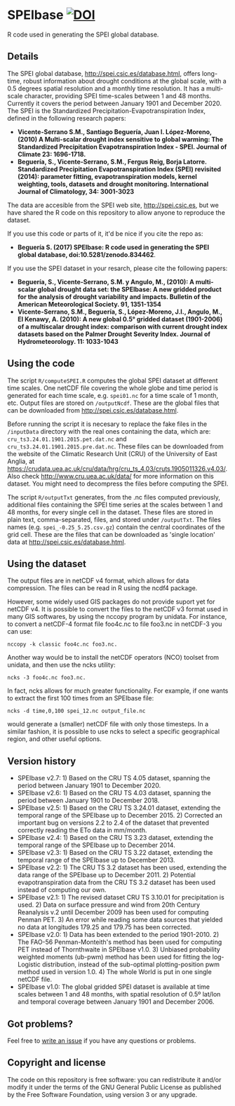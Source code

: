 # SPEIbase [![DOI](https://zenodo.org/badge/97464490.svg)](https://zenodo.org/badge/latestdoi/97464490)

R code used in generating the SPEI global database. 


## Details

The SPEI global database, http://spei.csic.es/database.html, offers long-time,
robust information about drought conditions at the global scale, with a 0.5 
degrees spatial resolution and a monthly time resolution.
It has a multi-scale character, providing SPEI time-scales between 1 and 48 
months. 
Currently it covers the period between January 1901 and December 2020.
The SPEI is the Standardized Precipitation-Evapotranspiration Index, defined
in the following research papers:

* **Vicente-Serrano S.M., Santiago Beguería, Juan I. López-Moreno, (2010) A 
Multi-scalar drought index sensitive to global warming: The Standardized 
Precipitation Evapotranspiration Index - SPEI. Journal of Climate 23: 
1696-1718.**
* **Beguería, S., Vicente-Serrano, S.M., Fergus Reig, Borja Latorre. 
Standardized Precipitation Evapotranspiration Index (SPEI) revisited (2014): 
parameter fitting, evapotranspiration models, kernel weighting, tools, 
datasets and drought monitoring. International Journal of Climatology, 
34: 3001-3023**

The data are accesible from the SPEI web site, http://spei.csic.es, but we
have shared the R code on this repository to allow anyone to reproduce the
dataset.

If you use this code or parts of it, it'd be nice if you cite the repo as:
* **Beguería S. (2017) SPEIbase: R code used in generating the SPEI global 
database, doi:10.5281/zenodo.834462**.

If you use the SPEI dataset in your resarch, please cite the following papers:
* **Beguería, S., Vicente-Serrano, S.M. y Angulo, M., (2010): A multi-scalar 
global drought data set: the SPEIbase: A new gridded product for the analysis 
of drought variability and impacts. Bulletin of the American Meteorological 
Society. 91, 1351-1354**
* **Vicente-Serrano, S.M., Beguería, S., López-Moreno, J.I., Angulo, M., El 
Kenawy, A. (2010): A new global 0.5° gridded dataset (1901-2006) of a 
multiscalar drought index: comparison with current drought index datasets 
based on the Palmer Drought Severity Index. Journal of Hydrometeorology. 
11: 1033-1043**


## Using the code

The script `R/computeSPEI.R` computes the global SPEI dataset at different
time scales. One netCDF file covering the whole globe and time period is
generated for each time scale, e.g. `spei01.nc` for a time scale of 1 month,
etc. Output files are stored on `/outputNcdf`.
These are the global files that can be downloaded from http://spei.csic.es/database.html.

Before running the script it is necesary to replace the fake files in the
`/inputData` directory with the real ones containing the data, which are:
`cru_ts3.24.01.1901.2015.pet.dat.nc` and
`cru_ts3.24.01.1901.2015.pre.dat.nc`.
These files can be downloaded from the website of the Climatic Research Unit
(CRU) of the University of East Anglia, at
https://crudata.uea.ac.uk/cru/data/hrg/cru_ts_4.03/cruts.1905011326.v4.03/.
Also check http://www.cru.uea.ac.uk/data/ for more information on this dataset.
You might need to decompress the files before computing the SPEI.

The script `R/outputTxt` generates, from the .nc files computed previously,
additional files containing the SPEI time series at the scales between 1 and
48 months, for every single cell in the dataset.
These files are stored in plain text, comma-separated, files, and stored
under `/outputTxt`.
The files names (e.g. `spei_-0.25_5.25.csv.gz`) contain the central coordinates
of the grid cell.
These are the files that can be downloaded as 'single location' data at
http://spei.csic.es/database.html.



## Using the dataset

The output files are in netCDF v4 format, which allows for data compression.
The files can be read in R using the ncdf4 package.

However, some widely used GIS packages do not provide suport yet for netCDF v4.
It is possible to convert the files to the netCDF v3 format used in many
GIS softwares, by using the nccopy program by unidata.
For instance, to convert a netCDF-4 format file foo4c.nc to file foo3.nc in
netCDF-3 you can use:

```
nccopy -k classic foo4c.nc foo3.nc.
```

Another way would be to install the netCDF operators (NCO) toolset from unidata,
and then use the ncks utility:

```
ncks -3 foo4c.nc foo3.nc.
```

In fact, ncks allows for much greater functionality.
For example, if one wants to extract the first 100 times from an SPEIbase file:

```
ncks -d time,0,100 spei_12.nc output_file.nc
```

would generate a (smaller) netCDF file with only those timesteps.
In a similar fashion, it is possible to use ncks to select a specific
geographical region, and other useful options.


## Version history

* SPEIbase v2.7: 1) Based on the CRU TS 4.05 dataset, spanning the period
between January 1901 to December 2020.
* SPEIbase v2.6: 1) Based on the CRU TS 4.03 dataset, spanning the period
between January 1901 to December 2018.
* SPEIbase v2.5: 1) Based on the CRU TS 3.24.01 dataset, extending the temporal
range of the SPEIbase up to December 2015. 2) Corrected an important bug on
versions 2.2 to 2.4 of the dataset that prevented correctly reading the ETo data
in mm/month.
* SPEIbase v2.4: 1) Based on the CRU TS 3.23 dataset, extending the temporal 
range of the SPEIbase up to December 2014.
* SPEIbase v2.3: 1) Based on the CRU TS 3.22 dataset, extending the temporal 
range of the SPEIbase up to December 2013.
* SPEIbase v2.2: 1) The CRU TS 3.2 dataset has been used, extending the data 
range of the SPEIbase up to December 2011. 2) Potential evapotranspiration data 
from the CRU TS 3.2 dataset has been used instead of computing our own.
* SPEIbase v2.1: 1) The revised dataset CRU TS 3.10.01 for precipitation is 
used. 2) Data on surface pressure and wind from 20th Century Reanalysis v.2 
until December 2009 has been used for computing Penman PET. 3) An error while 
reading some data sources that yielded no data at longitudes 179.25 and 179.75 
has been corrected.
* SPEIbase v2.0: 1) Data has been extended to the period 1901-2010. 2) The 
FAO-56 Penman-Monteith's method has been used for computing PET instead of 
Thornthwaite in SPEIbase v1.0. 3) Unbiased probability weighted moments (ub-pwm) 
method has been used for fitting the log-Logistic distribution, instead of the 
sub-optimal plotting-position pwm method used in version 1.0. 4) The whole 
World is put in one single netCDF file.
* SPEIbase v1.0: The global gridded SPEI dataset is available at time scales 
between 1 and 48 months, with spatial resolution of 0.5º lat/lon and temporal 
coverage between January 1901 and December 2006.


## Got problems?

Feel free to [write an issue](https://github.com/sbegueria/SPEIbase/issues)
if you have any questions or problems.


## Copyright and license

The code on this repository is free software: you can redistribute it and/or
modify it under the terms of the GNU General Public License as published by
the Free Software Foundation, using version 3 or any upgrade.
